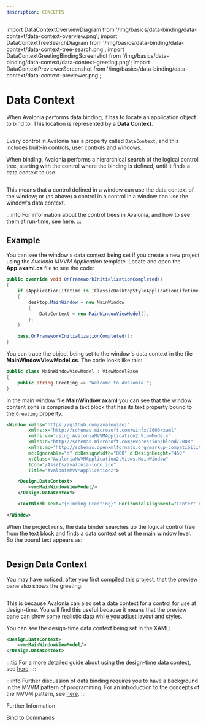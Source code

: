 ```yaml
---
description: CONCEPTS
---
```


import DataContextOverviewDiagram from '/img/basics/data-binding/data-context/data-context-overview.png';
import DataContextTreeSearchDiagram from '/img/basics/data-binding/data-context/data-context-tree-search.png';
import DataContextGreetingBindingScreenshot from '/img/basics/data-binding/data-context/data-context-greeting.png';
import DataContextPreviewerScreenshot from '/img/basics/data-binding/data-context/data-context-previewer.png';

# Data Context

When Avalonia performs data binding, it has to locate an application object to bind to. This location is represented by a **Data Context**.

<img src={DataContextOverviewDiagram} alt=''/>

Every control in Avalonia has a property called `DataContext`, and this includes built-in controls, user controls and windows.

When binding, Avalonia performs a hierarchical search of the logical control tree, starting with the control where the binding is defined, until it finds a data context to use.

<img src={DataContextTreeSearchDiagram} alt=''/>

This means that a control defined in a window can use the data context of the window; or (as above) a control in a control in a window can use the window's data context.

:::info
For information about the control trees in Avalonia, and how to see them at run-time, see [here](../../../concepts/control-trees).
:::

## Example

You can see the window's data context being set if you create a new project using the _Avalonia MVVM Application_ template. Locate and open the **App.axaml.cs** file to see the code:

```csharp
public override void OnFrameworkInitializationCompleted()
{
    if (ApplicationLifetime is IClassicDesktopStyleApplicationLifetime desktop)
    {
        desktop.MainWindow = new MainWindow
        {
            DataContext = new MainWindowViewModel(),
        };
    }

    base.OnFrameworkInitializationCompleted();
}
```

You can trace the object being set to the window's data context in the file **MainWindowViewModel.cs**. The code looks like this:

```csharp
public class MainWindowViewModel : ViewModelBase
{
    public string Greeting => "Welcome to Avalonia!";
}
```

In the main window file **MainWindow.axaml** you can see that the window content zone is comprised a text block that has its text property bound to the `Greeting` property.

```xml
<Window xmlns="https://github.com/avaloniaui"
        xmlns:x="http://schemas.microsoft.com/winfx/2006/xaml"
        xmlns:vm="using:AvaloniaMVVMApplication2.ViewModels"
        xmlns:d="http://schemas.microsoft.com/expression/blend/2008"
        xmlns:mc="http://schemas.openxmlformats.org/markup-compatibility/2006"
        mc:Ignorable="d" d:DesignWidth="800" d:DesignHeight="450"
        x:Class="AvaloniaMVVMApplication2.Views.MainWindow"
        Icon="/Assets/avalonia-logo.ico"
        Title="AvaloniaMVVMApplication2">

    <Design.DataContext>
        <vm:MainWindowViewModel/>
    </Design.DataContext>

    <TextBlock Text="{Binding Greeting}" HorizontalAlignment="Center" VerticalAlignment="Center"/>

</Window>
```

When the project runs, the data binder searches up the logical control tree from the text block and finds a data context set at the main window level. So the bound text appears as:

<img src={DataContextGreetingBindingScreenshot} alt=""/>

## Design Data Context

You may have noticed, after you first compiled this project, that the preview pane also shows the greeting.

<img src={DataContextPreviewerScreenshot} alt=""/>

This is because Avalonia can also set a data context for a control for use at design-time. You will find this useful because it means that the preview pane can show some realistic data while you adjust layout and styles.

You can see the design-time data context being set in the XAML:

```xml
<Design.DataContext>
    <vm:MainWindowViewModel/>
</Design.DataContext>
```

:::tip
For a more detailed guide about using the design-time data context, see [here](../../../guides/implementation-guides/how-to-use-design-time-data.md).
:::

:::info
Further discussion of data binding requires you to have a background in the MVVM pattern of programming. For an introduction to the concepts of the MVVM pattern, see [here](../../../concepts/the-mvvm-pattern).
:::

Further Information

Bind to Commands
